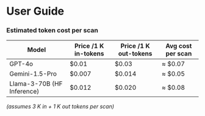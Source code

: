 # User Guide

### Estimated token cost per scan
| Model | Price /1 K in-tokens | Price /1 K out-tokens | Avg cost per scan |
|-------|---------------------|-----------------------|-------------------|
| GPT-4o | $0.01 | $0.03 | ≈ $0.07 |
| Gemini-1.5-Pro | $0.007 | $0.014 | ≈ $0.05 |
| Llama-3-70B (HF Inference) | $0.012 | $0.020 | ≈ $0.08 |

*(assumes 3 K in + 1 K out tokens per scan)* 